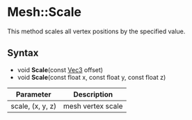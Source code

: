 # Mesh::Scale

This method scales all vertex positions by the specified value.

## Syntax 

- void **Scale**(const [Vec3](Vec3.md) offset)
- void **Scale**(const float x, const float y, const float z)

| Parameter | Description |
|---|---|
| scale, (x, y, z) | mesh vertex scale |

